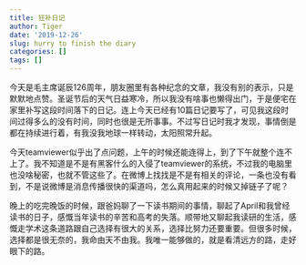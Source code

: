 ```yaml
---
title: 狂补日记
author: Tiger
date: '2019-12-26'
slug: hurry to finish the diary
categories: []
tags: []
---
```


今天是毛主席诞辰126周年，朋友圈里有各种纪念的文章，我没有别的表示，只是默默地点赞。圣诞节后的天气日益寒冷，所以我没有啥事也懒得出门，于是便宅在家里补写这段时间落下的日记。连上今天已经有10篇日记要写了，可见我这段时间过得多么的没有时间，同时也很是无所事事。不过写日记时我才发现，事情倒是都在持续进行着，有我没我地球一样转动，太阳照常升起。

今天teamviewer似乎出了点问题，上午的时候还能连得上，到了下午就整个连不上了。我不知道是不是有黑客什么的入侵了teamviewer的系统，不过我的电脑里也没啥秘密，也就不管这些了。在微博上找找是不是有相关的评论，一条也没有看到，不是说微博是消息传播很快的渠道吗，怎么真用起来的时候又掉链子了呢？

晚上的吃完晚饭的时候，跟爸妈聊了一下读书期间的事情，聊起了April和我曾经读书的日子，感慨当年读书的辛苦和高考的失落。顺带地又聊起我读研的生活，感慨走学术这条道路跟自己选择有很大的关系，选择比努力还要重要。但很多时候，选择都是很无奈的，我命由天不由我。我唯一能够做的，就是看清远方的路，走好眼下的路。
